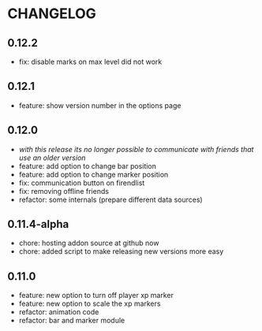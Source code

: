 # CHANGELOG

## 0.12.2

  * fix: disable marks on max level did not work
  
## 0.12.1

  * feature: show version number in the options page

## 0.12.0

  * *with this release its no longer possible to communicate with friends that use an older version*
  * feature: add option to change bar position
  * feature: add option to change marker position
  * fix: communication button on firendlist
  * fix: removing offline friends
  * refactor: some internals (prepare different data sources)

## 0.11.4-alpha

  * chore: hosting addon source at github now
  * chore: added script to make releasing new versions more easy

## 0.11.0

  * feature: new option to turn off player xp marker
  * feature: new option to scale the xp markers
  * refactor: animation code
  * refactor: bar and marker module
 